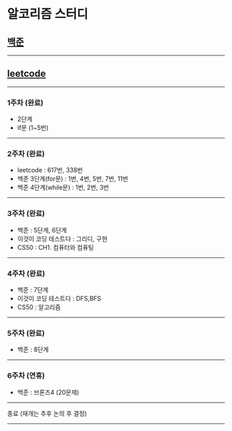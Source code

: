 # 알코리즘 스터디
## [백준](https://www.acmicpc.net/)
----------------------------------------

## [leetcode](https://leetcode.com/)
---------------------------------------

### 1주차 (완료)
- 2단계
- if문 (1~5번)
----------------------------------------

### 2주차 (완료)
- leetcode : 617번, 338번
- 백준 3단계(for문) : 1번, 4번, 5번, 7번, 11번 
- 백준 4단계(while문) : 1번, 2번, 3번
----------------------------------------

### 3주차 (완료)
- 백준 : 5단계, 6단계
- 이것이 코딩 테스트다 :  그리디, 구현
- CS50 : CH1. 컴퓨터와 컴퓨팅
----------------------------------------

### 4주차 (완료)
- 백준 : 7단계
- 이것이 코딩 테스트다 :  DFS,BFS
- CS50 : 알고리즘
----------------------------------------

### 5주차 (완료)
- 백준 : 8단계 
---------------------------------------

### 6주차 (연휴)
- 백준 : 브론즈4 (20문제)
---------------------------------------

종료 (재개는 추후 논의 후 결정)

--------------------------------------- 
